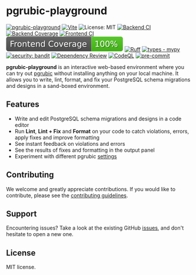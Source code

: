 # pgrubic-playground

[![pgrubic-playground](https://img.shields.io/badge/pgrubic-playground-purple.svg)](https://github.com/azellarhq/pgrubic-playground/)
[![Vite](https://img.shields.io/badge/Vite-646CFF?logo=vite&logoColor=white&style=flat-square)](https://vitejs.dev/)
![License: MIT](https://img.shields.io/badge/License-MIT-yellow.svg)
[![Backend CI](https://github.com/azellarhq/pgrubic-playground/actions/workflows/backend-ci.yml/badge.svg)](https://github.com/azellarhq/pgrubic-playground/actions/workflows/backend-ci.yml)
[![Backend Coverage](https://github.com/azellarhq/pgrubic-playground/raw/python-coverage-comment-action-data/badge.svg)](https://github.com/azellarhq/pgrubic-playground/tree/python-coverage-comment-action-data)
[![Frontend CI](https://github.com/azellarhq/pgrubic-playground/actions/workflows/frontend-ci.yml/badge.svg)](https://github.com/azellarhq/pgrubic-playground/actions/workflows/frontend-ci.yml)
![Frontend Coverage](frontend/coverage-badge.svg)
[![Ruff](https://img.shields.io/endpoint?url=https://raw.githubusercontent.com/charliermarsh/ruff/main/assets/badge/v0.json)](https://github.com/charliermarsh/ruff)
[![types - mypy](https://img.shields.io/badge/types-mypy-blue.svg)](https://github.com/python/mypy)
[![security: bandit](https://img.shields.io/badge/security-bandit-yellow.svg)](https://github.com/PyCQA/bandit)
[![Dependency Review](https://img.shields.io/badge/Dependency%20Review-enabled-deepgreen)](https://github.com/azellarhq/pgrubic/actions/workflows/dependency-review.yml)
[![CodeQL](https://github.com/azellarhq/pgrubic-playground/actions/workflows/github-code-scanning/codeql/badge.svg)](https://github.com/azellarhq/pgrubic-playground/actions/workflows/github-code-scanning/codeql)
[![pre-commit](https://img.shields.io/badge/pre--commit-enabled-brightgreen?logo=pre-commit)](https://github.com/pre-commit/pre-commit)

**pgrubic-playground** is an interactive web-based environment where you can try out [pgrubic](https://bolajiwahab.github.io/pgrubic) without installing anything on your local machine. It allows you to write, lint, format, and fix your PostgreSQL schema migrations and designs in a sand-boxed environment.

## Features

- Write and edit PostgreSQL schema migrations and designs in a code editor
- Run **Lint**, **Lint + Fix** and **Format** on your code to catch violations, errors, apply fixes and improve formatting
- See instant feedback on violations and errors
- See the results of fixes and formatting in the output panel
- Experiment with different pgrubic [settings](https://bolajiwahab.github.io/pgrubic/settings)

## Contributing

We welcome and greatly appreciate contributions. If you would like to contribute, please see the [contributing guidelines](contributing.md).

## Support

Encountering issues? Take a look at the existing GitHub [issues](https://github.com/azellar-tech/pgrubic-action/issues), and don't hesitate to open a new one.

## License

MIT license.
